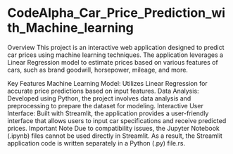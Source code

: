 # CodeAlpha_Car_Price_Prediction_with_Machine_learning
Overview This project is an interactive web application designed to predict car prices using machine learning techniques. The application leverages a Linear Regression model to estimate prices based on various features of cars, such as brand goodwill, horsepower, mileage, and more.

Key Features Machine Learning Model: Utilizes Linear Regression for accurate price predictions based on input features. 
Data Analysis: Developed using Python, the project involves data analysis and preprocessing to prepare the dataset for modeling. 
Interactive User Interface: Built with Streamlit, the application provides a user-friendly interface that allows users to input car specifications and receive predicted prices. 
Important Note Due to compatibility issues, the Jupyter Notebook (.ipynb) files cannot be used directly in Streamlit. As a result, the Streamlit application code is written separately in a Python (.py) file.rs.
